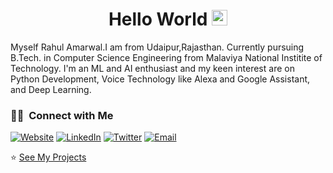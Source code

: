 <div align="center">
  <h1> Hello World <img src="https://media.giphy.com/media/hvRJCLFzcasrR4ia7z/giphy.gif" width="25px"></h1>
</div>

Myself Rahul Amarwal.I am from Udaipur,Rajasthan. Currently pursuing B.Tech. in Computer Science Engineering from Malaviya National Institite of Technology. I'm an ML and AI enthusiast and my keen interest are on Python Development, Voice Technology like Alexa and Google Assistant, and Deep Learning.



<h3> 🤝🏻 &nbsp;Connect with Me </h3>

<p >
<a href="https://rahulamarwal.github.io"><img alt="Website" src="https://img.shields.io/badge/Website-rahulamarwal.github.io-blue?style=flat-square&logo=google-chrome"></a>
<a href="https://www.linkedin.com/in/rahul-amarwal/"><img alt="LinkedIn" src="https://img.shields.io/badge/LinkedIn-rahulamarwal-blue?style=flat-square&logo=linkedin"></a>
<a href="https://twitter.com/rahulamarwal"><img alt="Twitter" src="https://img.shields.io/badge/Twiiter-rahulamarwal-blue?style=flat-square&logo=twitter"></a>
<a href="mailto:rahulamarwal418@gmail.com"><img alt="Email" src="https://img.shields.io/badge/Email-rahulamarwal418@gmail.com-blue?style=flat-square&logo=gmail"></a>
</p>

⭐️ [See My Projects](https://github.com/ArynKr)


<!-- ![Visitor Count](https://profile-counter.glitch.me/rahulamarwal/count.svg) -->
